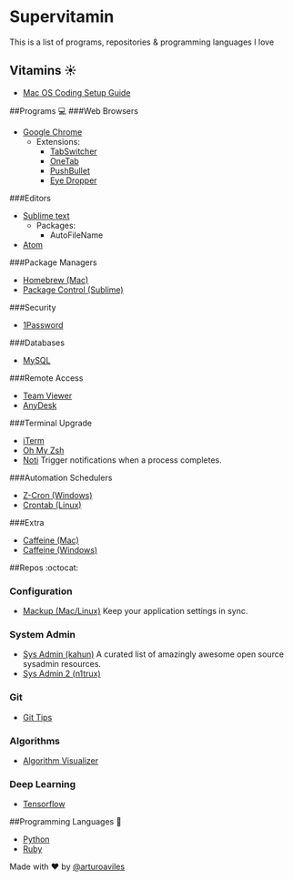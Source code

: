 # Supervitamin
This is a list of programs, repositories & programming languages I love

## Vitamins :sunny:
- [Mac OS Coding Setup Guide](http://sourabhbajaj.com/mac-setup/index.html)

##Programs :computer:
###Web Browsers
- [Google Chrome](https://www.google.com/chrome/)
  - Extensions:
    - [TabSwitcher](https://chrome.google.com/webstore/detail/tabswitcher/dnnmaaanhggngdohooaogfcnokngjcbc)
    - [OneTab](https://chrome.google.com/webstore/detail/onetab/chphlpgkkbolifaimnlloiipkdnihall)
    - [PushBullet](https://chrome.google.com/webstore/detail/pushbullet/chlffgpmiacpedhhbkiomidkjlcfhogd?hl=en)
    - [Eye Dropper](https://chrome.google.com/webstore/detail/eye-dropper/hmdcmlfkchdmnmnmheododdhjedfccka?hl=en)
    
###Editors
- [Sublime text](https://www.sublimetext.com/)
  - Packages:
    - AutoFileName
- [Atom](https://atom.io/)

###Package Managers
- [Homebrew (Mac)](http://brew.sh/)
- [Package Control (Sublime)](https://packagecontrol.io/)

###Security
- [1Password](https://1password.com/)

###Databases
- [MySQL](https://www.mysql.com/)

###Remote Access
- [Team Viewer](https://www.teamviewer.com)
- [AnyDesk](http://anydesk.com/remote-desktop) 

###Terminal Upgrade
- [iTerm](https://www.iterm2.com/)
- [Oh My Zsh](http://ohmyz.sh/)
- [Noti](https://github.com/variadico/noti) Trigger notifications when a process completes.

###Automation Schedulers
- [Z-Cron (Windows)](http://www.z-cron.com/)
- [Crontab (Linux)](https://help.ubuntu.com/community/CronHowto#Introduction)

###Extra 
- [Caffeine (Mac)](http://lightheadsw.com/caffeine/)
- [Caffeine (Windows)](http://www.zhornsoftware.co.uk/caffeine/)

##Repos :octocat:
### Configuration
- [Mackup (Mac/Linux)](https://github.com/lra/mackup) Keep your application settings in sync.

### System Admin
- [Sys Admin (kahun)](https://github.com/kahun/awesome-sysadmin) A curated list of amazingly awesome open source sysadmin resources.
- [Sys Admin 2 (n1trux)](https://github.com/n1trux/awesome-sysadmin)

### Git
- [Git Tips](https://github.com/git-tips/tips) 

### Algorithms
- [Algorithm Visualizer](https://github.com/parkjs814/AlgorithmVisualizer)

### Deep Learning
- [Tensorflow](https://github.com/tensorflow/tensorflow)

##Programming Languages :rocket:
- [Python](https://www.python.org/)
- [Ruby](https://www.ruby-lang.org)

Made with :heart: by [@arturoaviles](https://arturoaviles.github.io/)
